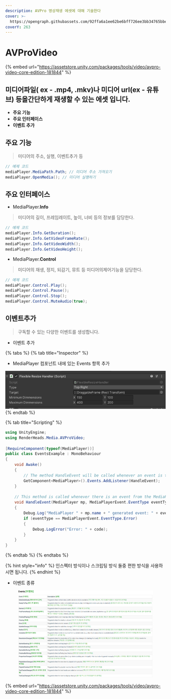 ```yaml
---
description: AVPro 영상재생 에셋에 대해 기술한다
cover: >-
  https://opengraph.githubassets.com/92ffa6a1ee62be6bff726ee3bb34765bbe699c84766b8570a1fcad5f0e9c66ab/RenderHeads/UnityPlugin-AVProVideo
coverY: 263
---
```


# AVProVideo

{% embed url="https://assetstore.unity.com/packages/tools/video/avpro-video-core-edition-181844" %}

## 미디어파일( ex - .mp4, .mkv)나 미디어 url(ex - 유튜브) 등을간단하게 재생할 수 있는 에셋 입니다.

* **주요 기능**
* **주요 인터페이스**
* **이벤트 추가**

## 주요 기능

> 미디어의 주소, 실행, 이벤트추가 등

```csharp
// 예제 코드
mediaPlayer.MediaPath.Path; // 미디어 주소 가져오기
mediaPlayer.OpenMedia(); // 미디어 실행하기
```

##

## 주요 인터페이스

* MediaPlayer.**Info**

> 미디어의 길이, 프레임레이트, 높이, 너비 등의 정보를 담당한다.

```csharp
// 예제 코드
mediaPlayer.Info.GetDuration();
mediaPlayer.Info.GetVideoFrameRate();
mediaPlayer.Info.GetVideoWidth();
mediaPlayer.Info.GetVideoHeight();
```

* MediaPlayer.**Control**

> 미디어의 재생, 정지, 되감기, 뮤트 등 미디어의제어기능을 담당한다.

```csharp
// 예제 코드
mediaPlayer.Control.Play();
mediaPlayer.Control.Pause();
mediaPlayer.Control.Stop();
mediaPlayer.Control.MuteAudio(true);
```

##

## 이벤트추가

> 구독할 수 있는 다양한 이벤트를 생성합니다.

* 이벤트 추가

{% tabs %}
{% tab title="Inspector" %}
* MediaPlayer 컴포넌트 내에 있는 Events 항목 추가

![](<../../.gitbook/assets/image (1).png>)
{% endtab %}

{% tab title="Scripting" %}
```csharp
using UnityEngine;
using RenderHeads.Media.AVProVideo;

[RequireComponent(typeof(MediaPlayer))]
public class EventsExample : MonoBehaviour 
{
    void Awake()
    {
        // The method HandleEvent will be called whenever an event is triggered
        GetComponent<MediaPlayer>().Events.AddListener(HandleEvent);
    }

    // This method is called whenever there is an event from the MediaPlayer
    void HandleEvent(MediaPlayer mp, MediaPlayerEvent.EventType eventType, ErrorCode code)
    {
        Debug.Log("MediaPlayer " + mp.name + " generated event: " + eventType.ToString());
        if (eventType == MediaPlayerEvent.EventType.Error)
        {
            Debug.LogError("Error: " + code);
        }
    }
}
```
{% endtab %}
{% endtabs %}

{% hint style="info" %}
인스펙터 방식이나 스크립팅 방식 둘중 편한 방식을 사용하시면 됩니다.
{% endhint %}

* 이벤트 종류

<figure><img src="../../.gitbook/assets/image (8) (1).png" alt=""><figcaption></figcaption></figure>

{% embed url="https://assetstore.unity.com/packages/tools/video/avpro-video-core-edition-181844" %}
